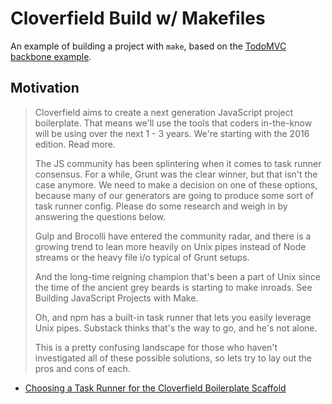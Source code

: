 # Cloverfield Build w/ Makefiles

An example of building a project with `make`, based on the [TodoMVC backbone
example](https://github.com/tastejs/todomvc/tree/gh-pages/examples/backbone).

## Motivation

> Cloverfield aims to create a next generation JavaScript project boilerplate.
> That means we'll use the tools that coders in-the-know will be using over the
> next 1 - 3 years. We're starting with the 2016 edition. Read more.
> 
> The JS community has been splintering when it comes to task runner consensus.
> For a while, Grunt was the clear winner, but that isn't the case anymore. We
> need to make a decision on one of these options, because many of our
> generators are going to produce some sort of task runner config. Please do
> some research and weigh in by answering the questions below.
> 
> Gulp and Brocolli have entered the community radar, and there is a growing
> trend to lean more heavily on Unix pipes instead of Node streams or the heavy
> file i/o typical of Grunt setups.
> 
> And the long-time reigning champion that's been a part of Unix since the time
> of the ancient grey beards is starting to make inroads. See Building
> JavaScript Projects with Make.
> 
> Oh, and npm has a built-in task runner that lets you easily leverage Unix
> pipes. Substack thinks that's the way to go, and he's not alone.
> 
> This is a pretty confusing landscape for those who haven't investigated all of
> these possible solutions, so lets try to lay out the pros and cons of each.

- [Choosing a Task Runner for the Cloverfield Boilerplate
  Scaffold](https://github.com/ericelliott/cloverfield/issues/2)
